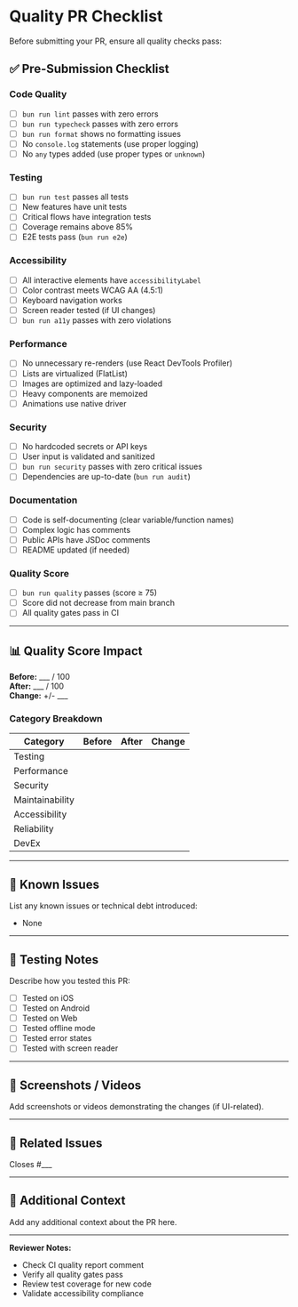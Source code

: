 # Quality PR Checklist

Before submitting your PR, ensure all quality checks pass:

## ✅ Pre-Submission Checklist

### Code Quality
- [ ] `bun run lint` passes with zero errors
- [ ] `bun run typecheck` passes with zero errors
- [ ] `bun run format` shows no formatting issues
- [ ] No `console.log` statements (use proper logging)
- [ ] No `any` types added (use proper types or `unknown`)

### Testing
- [ ] `bun run test` passes all tests
- [ ] New features have unit tests
- [ ] Critical flows have integration tests
- [ ] Coverage remains above 85%
- [ ] E2E tests pass (`bun run e2e`)

### Accessibility
- [ ] All interactive elements have `accessibilityLabel`
- [ ] Color contrast meets WCAG AA (4.5:1)
- [ ] Keyboard navigation works
- [ ] Screen reader tested (if UI changes)
- [ ] `bun run a11y` passes with zero violations

### Performance
- [ ] No unnecessary re-renders (use React DevTools Profiler)
- [ ] Lists are virtualized (FlatList)
- [ ] Images are optimized and lazy-loaded
- [ ] Heavy components are memoized
- [ ] Animations use native driver

### Security
- [ ] No hardcoded secrets or API keys
- [ ] User input is validated and sanitized
- [ ] `bun run security` passes with zero critical issues
- [ ] Dependencies are up-to-date (`bun run audit`)

### Documentation
- [ ] Code is self-documenting (clear variable/function names)
- [ ] Complex logic has comments
- [ ] Public APIs have JSDoc comments
- [ ] README updated (if needed)

### Quality Score
- [ ] `bun run quality` passes (score ≥ 75)
- [ ] Score did not decrease from main branch
- [ ] All quality gates pass in CI

---

## 📊 Quality Score Impact

**Before:** ___ / 100  
**After:** ___ / 100  
**Change:** +/- ___

### Category Breakdown

| Category | Before | After | Change |
|----------|--------|-------|--------|
| Testing | | | |
| Performance | | | |
| Security | | | |
| Maintainability | | | |
| Accessibility | | | |
| Reliability | | | |
| DevEx | | | |

---

## 🐛 Known Issues

List any known issues or technical debt introduced:

- None

---

## 🧪 Testing Notes

Describe how you tested this PR:

- [ ] Tested on iOS
- [ ] Tested on Android
- [ ] Tested on Web
- [ ] Tested offline mode
- [ ] Tested error states
- [ ] Tested with screen reader

---

## 📸 Screenshots / Videos

Add screenshots or videos demonstrating the changes (if UI-related).

---

## 🔗 Related Issues

Closes #___

---

## 💬 Additional Context

Add any additional context about the PR here.

---

**Reviewer Notes:**
- Check CI quality report comment
- Verify all quality gates pass
- Review test coverage for new code
- Validate accessibility compliance
